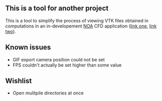 ## This is a tool for another project
This is a tool to simplify the process of viewing VTK files obtained in computations in an in-developement [NOA](https://github.com/grinisrit/noa) CFD application ([link one](https://github.com/grinisrit/noa/tree/master/docs/cfd), [link two](https://github.com/grinisrit/noa/tree/dev/test/cfd)).

## Known issues
* GIF export camera position could not be set
* FPS couldn't actually be set higher than some value

## Wishlist
* Open mulitpile directories at once
